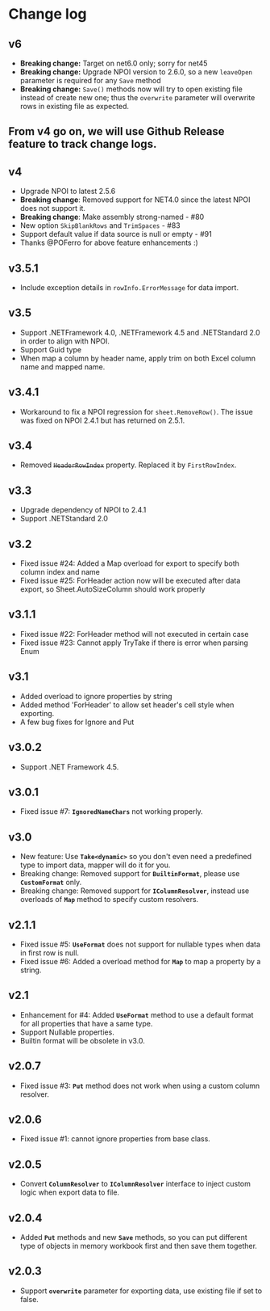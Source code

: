 # Change log

## v6
* **Breaking change:** Target on net6.0 only; sorry for net45
* **Breaking change:** Upgrade NPOI version to 2.6.0, so a new `leaveOpen` parameter is required for any `Save` method
* **Breaking change:** `Save()` methods now will try to open existing file instead of create new one; thus the `overwrite` parameter will overwrite rows in existing file as expected.

## From v4 go on, we will use Github Release feature to track change logs.

## v4
* Upgrade NPOI to latest 2.5.6
* **Breaking change**: Removed support for NET4.0 since the latest NPOI does not support it.
* **Breaking change**: Make assembly strong-named - #80
* New option `SkipBlankRows` and `TrimSpaces` - #83
* Support default value if data source is null or empty - #91
* Thanks @POFerro for above feature enhancements :)

## v3.5.1
* Include exception details in `rowInfo.ErrorMessage` for data import.

## v3.5
* Support .NETFramework 4.0, .NETFramework 4.5 and .NETStandard 2.0 in order to align with NPOI.
* Support Guid type
* When map a column by header name, apply trim on both Excel column name and mapped name.

## v3.4.1
* Workaround to fix a NPOI regression for `sheet.RemoveRow()`. The issue was fixed on NPOI 2.4.1 but has returned on 2.5.1.

## v3.4
* Removed ~~`HeaderRowIndex`~~ property. Replaced it by `FirstRowIndex`.

## v3.3
* Upgrade dependency of NPOI to 2.4.1
* Support .NETStandard 2.0

## v3.2
* Fixed issue #24: Added a Map overload for export to specify both column index and name
* Fixed issue #25: ForHeader action now will be executed after data export, so Sheet.AutoSizeColumn should work properly

## v3.1.1
* Fixed issue #22: ForHeader method will not executed in certain case
* Fixed issue #23: Cannot apply TryTake if there is error when parsing Enum

## v3.1
* Added overload to ignore properties by string
* Added method 'ForHeader' to allow set header's cell style when exporting.
* A few bug fixes for Ignore and Put

## v3.0.2
* Support .NET Framework 4.5.

## v3.0.1
* Fixed issue #7: **`IgnoredNameChars`** not working properly.

## v3.0
* New feature: Use **`Take<dynamic>`** so you don't even need a predefined type to import data, mapper will do it for you.
* Breaking change: Removed support for **`BuiltinFormat`**, please use **`CustomFormat`** only.
* Breaking change: Removed support for **`IColumnResolver`**, instead use overloads of **`Map`** method to specify custom resolvers.

## v2.1.1
* Fixed issue #5: **`UseFormat`** does not support for nullable types when data in first row is null.
* Fixed issue #6: Added a overload method for **`Map`** to map a property by a string.

## v2.1
* Enhancement for #4: Added **`UseFormat`** method to use a default format for all properties that have a same type.
* Support Nullable properties.
* Builtin format will be obsolete in v3.0.
 
## v2.0.7
* Fixed issue #3: **`Put`** method does not work when using a custom column resolver.

## v2.0.6
* Fixed issue #1: cannot ignore properties from base class.

## v2.0.5
* Convert **`ColumnResolver`** to **`IColumnResolver`** interface to inject custom logic when export data to file.

## v2.0.4
* Added **`Put`** methods and new **`Save`** methods, so you can put different type of objects in memory workbook first and then save them together.

## v2.0.3
* Support **`overwrite`** parameter for exporting data, use existing file if set to false.


